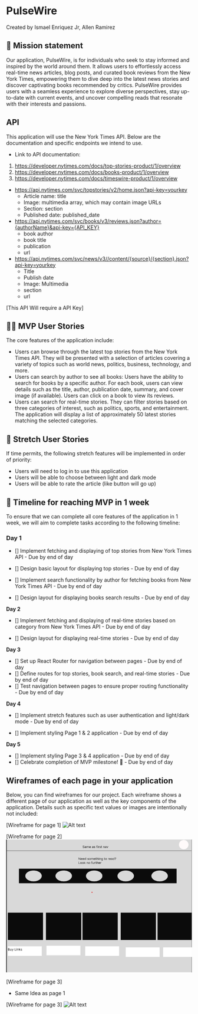 # PulseWire

Created by Ismael Enriquez Jr, Allen Ramirez

## 🚀 Mission statement

Our application, PulseWire, is for individuals who seek to stay informed and inspired by the world around them. It allows users to effortlessly access real-time news articles, blog posts, and curated book reviews from the New York Times, empowering them to dive deep into the latest news stories and discover captivating books recommended by critics. PulseWire provides users with a seamless experience to explore diverse perspectives, stay up-to-date with current events, and uncover compelling reads that resonate with their interests and passions.

## API

This application will use the New York Times API. Below are the documentation and specific endpoints we intend to use.

- Link to API documentation:

1. https://developer.nytimes.com/docs/top-stories-product/1/overview
2. https://developer.nytimes.com/docs/books-product/1/overview
3. https://developer.nytimes.com/docs/timeswire-product/1/overview

<!-- add info on how you will get to the articles -->

- https://api.nytimes.com/svc/topstories/v2/home.json?api-key=yourkey
  - Article name: title
  - Image: multimedia array, which may contain image URLs
  - Section: section
  - Published date: published_date
- https://api.nytimes.com/svc/books/v3/reviews.json?author={authorName}&api-key={API_KEY}
  - book author
  - book title
  - publication
  - url
- https://api.nytimes.com/svc/news/v3//content/{source}/{section}.json?api-key=yourkey
  - Title
  - Publish date
  - Image: Multimedia
  - section
  - url

[This API Will require a API Key]

## 👩‍💻 MVP User Stories

The core features of the application include:

- Users can browse through the latest top stories from the New York Times API. They will be presented with a selection of articles covering a variety of topics such as world news, politics, business, technology, and more.
- Users can search by author to see all books: Users have the ability to search for books by a specific author. For each book, users can view details such as the title, author, publication date, summary, and cover image (if available). Users can click on a book to view its reviews.
- Users can search for real-time stories. They can filter stories based on three categories of interest, such as politics, sports, and entertainment. The application will display a list of approximately 50 latest stories matching the selected categories.

## 🤔 Stretch User Stories

If time permits, the following stretch features will be implemented in order of priority:

- Users will need to log in to use this application
- Users will be able to choose between light and dark mode
- Users will be able to rate the article (like button will go up)

## 📆 Timeline for reaching MVP in 1 week

To ensure that we can complete all core features of the application in 1 week, we will aim to complete tasks according to the following timeline:

### Day 1

<!-- make components of each page DONE-->

- [] Implement fetching and displaying of top stories from New York Times API - Due by end of day
<!-- when working on styling TO DAY 3 -->
- [] Design basic layout for displaying top stories - Due by end of day
<!--  -->
- [] Implement search functionality by author for fetching books from New York Times API - Due by end of day
<!-- TO DAY 3 styling -->
- [] Design layout for displaying books search results - Due by end of day
<!--  -->
**Day 2**

<!-- move to day one -->
- [] Implement fetching and displaying of real-time stories based on category from New York Times API - Due by end of day
<!-- to day 3 during styling -->
- [] Design layout for displaying real-time stories - Due by end of day

**Day 3**
<!-- add basic styling so that your functionality looks ok -->
<!-- day 1 -->
- [] Set up React Router for navigation between pages - Due by end of day
- [] Define routes for top stories, book search, and real-time stories - Due by end of day
- [] Test navigation between pages to ensure proper routing functionality - Due by end of day
<!-- day 1 -->

**Day 4**
<!-- last -->
- [] Implement stretch features such as user authentication and light/dark mode - Due by end of day
<!--  -->
<!-- add more styling if needed -->
- [] Implement styling Page 1 & 2 application - Due by end of day

**Day 5**

- [] Implement styling Page 3 & 4 application - Due by end of day
- [] Celebrate completion of MVP milestone! 🎉 - Due by end of day

## Wireframes of each page in your application

Below, you can find wireframes for our project. Each wireframe shows a different page of our application as well as the key components of the application. Details such as specific text values or images are intentionally not included:

[Wireframe for page 1]
![Alt text](./image/First%20Page.png)

<!-- how will user know to search by author; maybe be explicit about it. -->

[Wireframe for page 2]
![Alt text](./image/Second%20Page.png)

[Wireframe for page 3]
<!-- make a wireframe for this section -->
- Same Idea as page 1

[Wireframe for page 3]
![Alt text](./image/Login%20Page.png)

